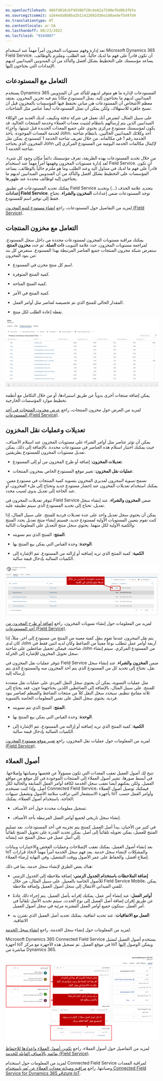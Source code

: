 ```yaml
---
ms.openlocfilehash: 488fd018cbf49306f20c4e82a7590ef6d0b3f6fe
ms.sourcegitcommit: a164eda8b8ba2b11422692d36e1d0aedef5d4fd4
ms.translationtype: HT
ms.contentlocale: ar-SA
ms.lasthandoff: 08/23/2022
ms.locfileid: "9344907"
---
```

تعد إدارة وفهم مستويات المخزون أمراً مهماً عند استخدام Microsoft Dynamics 365 Field Service. أن تكون قادراً على فهم ما لديك حالياً، عند الطلب، وملتزم بالوظائف، يساعد مؤسستك على التخطيط بشكل أفضل والتأكد من أن المندوبين الميدانيين لديهم الإمدادات التي يحتاجون إليها.

## <a name="working-with-warehouses"></a>التعامل مع المستودعات

يستخدم Dynamics 365 المستودعات لإدارة ما هو متوفر لديهم للتأكد من أن المندوبين الميدانيين لديهم ما يحتاجون إليه. يمثل *المستودع* مكاناً يتم فيه تخزين المخزون. يعتقد معظم الأشخاص أن المستودعات هي مباني تحتفظ فيها المؤسسات بالمخزون قبل أن تصبح جاهزة للاستهلاك، ولكن يمكن أن تمثل المستودعات أيضاً عناصر مثل الشاحنات.

على سبيل المثال، لنفترض أنك تعمل في شركة تدفئة وتكييف. لديك العديد من الوكلاء الميدانيين الذين يتم إرسالهم بانتظام لتثبيت معدات العملاء وخدمة المنتجات الحالية. قد يكون لمؤسستك مستودع مركزي يحتوي على جميع المعدات الجديدة قبل تثبيتها، وأجزاء لخدمة المعدات الموجودة. يأخذ John، أحد وكلائك الميدانيين الحاليين، بانتظام شاحنة الخدمة رقم 1 في مكالماته. من خلال تعريف شاحنة الخدمة 1 كمستودع، يمكن نقل المخزون الذي يحتاجه John لإكمال مكالمات الخدمة اليومية من المستودع المركزي إلى شاحنة الخدمة 1.

من خلال تحديد المستودعات بهذه الطريقة، تعرف مؤسستك دائماً مكان وجود كل شيء. تُعد إدارة مستويات المخزون وفهمها أمراً مهماً عند استخدام Field Service. أن تكون قادراً على فهم ما لديك في متناول اليد وعند الطلب وما هو ملتزم حالياً بالوظائف، يساعد المؤسسات على التخطيط بشكل أفضل والتأكد من أن المندوبين الميدانيين لديهم ما يحتاجون إليه لوظائف محددة عند ظهورها.

يمكنك تحديد المستودعات في تطبيق Field Service بتحديد علامة الحذف (...) وتحديد **إعدادات Field Service**. توجد المستودعات ضمن إعدادات **المخزون والشراء**. تحتاج فقط إلى توفير اسم للمستودع.

لمزيد من التفاصيل حول المستودعات، راجع [إنشاء مستودع لتتبع المخزون (Field Service)](/dynamics365/customer-engagement/field-service/create-warehouse).

## <a name="working-with-product-inventory"></a>التعامل مع مخزون المنتجات

يمكنك مراقبة مستويات المخزون لمستودعات محددة من داخل سجل المستودع. لمراجعة مستويات المخزون، حدد علامة التبويب **ذات الصلة**، ثم حدد **مخزون المنتج**. ستعرض شبكة مخزون المنتجات جميع العناصر المرتبطة بهذا المستودع. ستعرض كل بند من بنود المخزون:

-   اسم كل منتج مخزن في المستودع.

-   كمية المنتج المتوفرة.

-   كمية المنتج المتاحة.

-   كمية المنتج في الأمر.

-   المقدار الحالي للمنتج الذي تم تخصيصه لعناصر مثل أوامر العمل.

-   نقطة إعادة الطلب لكل منتج.

![لقطة شاشة طريقة العرض المقترنة بمخزون المنتج.](../media/WO-Unit6-1.png)

يمكن إضافة منتجات أخرى يدوياً عن طريق استيرادها، أو من خلال التكامل مع أنظمة تخطيط موارد المؤسسات الخارجية.

لمزيد من العرض حول مخزون المنتجات، راجع [عرض مخزون المنتجات في أحد المستودعات (Field Service)](/dynamics365/customer-engagement/field-service/view-product-inventory).


## <a name="inventory-adjustments-and-transfers"></a>تعديلات وعمليات نقل المخزون

يمكن أن تؤثر عناصر مثل أوامر الشراء على مستويات المخزون عند استلام الأصناف، حيث يمكنك اختيار استلام هذه العناصر في مستودعات محددة. بالإضافة إلى ذلك، يمكن تعديل مستويات المخزون للمستودع بطريقتين.

-   **تعديلات المخزون**: إضافة أو طرح المخزون من أو إلى المستودع.

-   **عمليات نقل المخزون**: تغيير موقع المستودع الخاص بمخزون المنتجات.


تسمح *تسوية المخزون* لمديري المخزون بتسوية كمية المنتجات في مستودع معين. يمكنك استخدام تعديلات المخزون عند إحضار مستودع جديد وتحتاج إلى ملء المخزون، أو عند الحاجة إلى تعديل يدوي لسبب محدد.

تتوفر تعديلات المخزون في Field Service ضمن **المخزون والشراء**. عند إنشاء سجل تعديل، تحتاج إلى تحديد المستودع الذي سيتم تطبيقه عليه.

يمكن أن يحتوي سجل تعديل واحد على عدة تعديلات فردية للمنتج. على سبيل المثال، إذا كنت تقوم بتعيين المستويات الأولية لمستودع جديد، فسيتم إنشاء منتج تعديل يحدد المنتج والكمية الأولية لكل منهما. يحتوي سجل منتج التعديل على المعلومات التالية:

-   **المنتج**: المنتج الذي تتم تسويته.

-   **الوحدة**: وحدة القياس التي يمكن بيع المنتج بها.

-   **الكمية**: كمية المنتج الذي تريد إضافته أو إزالته من المستودع. تتم الإشارة إلى الكميات السالبة بإدخال قيمة سالبة.

![لقطة شاشة لتخفيضات المخزون المحددة بإضافة مبلغ سلبي إلى الكمية.](../media/WO-Unit6-2.png)

لمزيد من المعلومات حول إنشاء تسويات المخزون، راجع [إضافة أو طرح المخزون من أحد المستودعات (Field Service)](/dynamics365/customer-engagement/field-service/create-inventory-adjustment).

يتم *نقل المخزون* عندما تقوم بنقل كمية معينة من المنتج من مستودع إلى آخر. مثلاً، إذا كان لدى John أربعة أوامر عمل تتطلب نوعاً معيناً من الضاغط وكان لديه اثنين فقط في شاحنته، فيمكن تحميل ضاغطين على شاحنة John من المستودع المركزي. سيتم إنشاء سجل تحويل المخزون للإشارة إلى الحركة.

تتوفر عمليات نقل المخزون في Field Service ضمن **المخزون والشراء**. عند إنشاء سجل نقل، تحتاج إلى تحديد كل من المستودع الذي يتم أخذ المخزون منه والمستودع الذي يتم إرساله إليه.

مثل عمليات التسوية، يمكن أن يحتوي سجل النقل الفردي على عمليات نقل متعددة للمنتج. على سبيل المثال، بالإضافة إلى الضاغطين اللذين يحتاجهما جون، فقد يحتاج إلى ثلاثة مفاتيح تنظيم. سيحدد سجل النقل كلاً من منتجات الضاغط والمنظم كعناصر بنود فردية. يحتوي سجل النقل على نفس المعلومات الخاصة بالتسوية.

-   **المنتج**: المنتج الذي تتم تسويته.

-   **الوحدة**: وحدة القياس التي يمكن بيع المنتج بها.

-   **الكمية**: كمية المنتج الذي تريد إضافته أو إزالته من المستودع. تتم الإشارة إلى الكميات السالبة بإدخال قيمة سالبة.

لمزيد من المعلومات حول عمليات نقل المخزون، راجع [تغيير موقع مستودع المخزون (Field Service)](/dynamics365/customer-engagement/field-service/create-inventory-transfer).

## <a name="customer-assets"></a>أصول العملاء

تتيح لك أصول العميل تعقب المعدات التي تكون مسؤولاً عن فحصها وصيانتها وإصلاحها. في أبسط صورها، تشير أصول العملاء إلى المنتجات الموجودة في كل موقع من مواقع العميل. ولكن يمكنهم أيضا تعقب سجل الخدمة لكافة أوامر العمل السابقة والحالية لكل أصل. وإذا كنت تستخدم Connected Field Service، فيمكنك توصيل أصول العملاء بأجهزة الاستشعار التي تراقب سلامة الأصول وتشغيل تنبيهات IoT وأوامر العمل حسب الحاجة.  باستخدام أصول العملاء، يمكنك:

-   تسجيل معلومات محددة حول أحد الأصناف.

-   إنشاء سجل تاريخي لجميع أوامر العمل المرتبطة بأحد الأصناف.

في كثير من الأحيان، يبدأ أصل العميل كمنتج يتم تخزينه في أحد المستودعات. بعد تسليم المنتج للعميل، يمكن تحويله تلقائياً إلى أصل. يمكن تحديد القدرة على تحويل المنتج تلقائياً إلى أصل عميل في سجل المنتج عند إنشائه.

بعد إنشاء أصول العميل، يمكنك تعقب الإصلاحات وعمليات الفحص والاختبارات وبيانات IoT والمشكلات لإنشاء سجل خدمة. يعد فهم سجل الخدمة أمراً مهماً لاتخاذ قرارات إصلاح أفضل، والحفاظ على عمر الأصول ووقت التشغيل، وفي النهاية إرضاء العملاء. 

هناك بعض الطرق لإنشاء سجل خدمة، بما في ذلك:

-   **إضافة الملاحظات باستخدام الجدول الزمني**: إضافة ملاحظة إلى الجدول الزمني للأصول الخاصة بالعميل.  على سبيل المثال، من خلال Field Service Mobile، يمكن للفني الميداني الانتقال إلى سجل أصول العميل وإضافة ملاحظة.

-   **أوامر العمل**: عند إنشاء أمر عمل، يمكنك إقرانه بأصل العميل. يتم إجراء ذلك عادةً عن طريق إقران إضافة أصل العميل إلى نوع الحدث. سيتم تحديد الأصل تلقائياً في أمر العمل. ستكون جميع أوامر العمل المقترنة مرئية في سجل أصول العميل.

-   **‏‫العمل مع الاتفاقيات**: عند تحديد اتفاقية، يمكنك تحديد أصل العميل الذي تقترن به الاتفاقية.  

لمزيد من المعلومات حول إنشاء سجل الخدمة، راجع [إنشاء سجل الخدمة](/dynamics365/field-service/configure-set-up-customer-assets?azure-portal=true#build-service-history).

Microsoft Dynamics 365 Connected Field Service يستخدم أصول العميل لتمثيل أجهزة IoT في موقع العميل. تم تسجيل هذه الأجهزة مع مركز IoT ويمكن الوصول إليها مباشرة من Dynamics 365.

![لقطة شاشة لأصول الفرعية وأوامر العمل ذات الصلة.](../media/WO-Unit6-3.png)

لمزيد من التفاصيل حول أصول العملاء، راجع [تكوين أصول العملاء وإعدادها للاحتفاظ بقائمة بالأصناف القابلة للخدمة (Field Service)](/dynamics365/customer-engagement/field-service/configure-set-up-customer-assets).

لمزيد من المعلومات حول استخدام Connected Field Service لمراقبة المعدات وصيانتها، راجع [مراقبة وصيانة معدات العملاء عن بُعد باستخدام Connected Field Service for Dynamics 365 وAzure IoT](/learn/modules/remotely-monitor-and-service-customer-equipment/).

